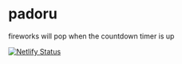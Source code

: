 # padoru

fireworks will pop when the countdown timer is up

[![Netlify Status](https://api.netlify.com/api/v1/badges/012a2ada-c7c3-401b-b48b-0bba745d6ece/deploy-status)](https://app.netlify.com/sites/padoruu/deploys)

